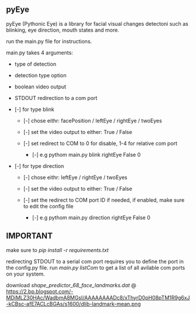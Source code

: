 **pyEye** 
---
pyEye (Pythonic Eye) is a library for facial visual changes detectoni such as blinking, eye direction, mouth states and more.

run the main.py file for instructions.

main.py takes 4 arguments:
* type of detection
* detection type option
* boolean video output
* STDOUT redirection to a com port

* [-] for type blink
    * [-] chose eithr: facePosition / leftEye / rightEye / twoEyes
    * [-] set the video output to either: True / False
    * [-] set redirect to COM to 0 for disable, 1-4 for relative com port

        *  [-] e.g pythom main.py blink rightEye False 0

* [-] for type direction
    * [-] chose eithr: leftEye / rightEye / twoEyes
    * [-] set the video output to either: True / False
    * [-] set the redirect to COM port ID if needed, if enabled, make sure to edit the config file

        *  [-] e.g pythom main.py direction rightEye False 0


IMPORTANT
---
make sure to *pip install -r requirements.txt*

redirecting STDOUT to a serial com port requires you to define the port in the config.py file.
run *main.py listCom* to get a list of all avilable com ports on your system.

download *shape_predictor_68_face_landmarks.dat* @ 
https://2.bp.blogspot.com/-MDiMLZ30HAc/WadbmA8MGsI/AAAAAAAADc8/xThyrD0pH08pTM1R9g6xJ-kCBsc-afE7ACLcBGAs/s1600/dlib-landmark-mean.png